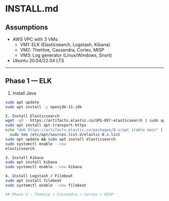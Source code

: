 # INSTALL.md

## Assumptions
- AWS VPC with 3 VMs:
  - VM1: ELK (Elasticsearch, Logstash, Kibana)
  - VM2: TheHive, Cassandra, Cortex, MISP
  - VM3: Log generator (Linux/Windows, Snort)
- Ubuntu 20.04/22.04 LTS

---

## Phase 1 — ELK
1. Install Java
```bash
sudo apt update
sudo apt install -y openjdk-11-jdk

2. Install Elasticsearch
wget -qO - https://artifacts.elastic.co/GPG-KEY-elasticsearch | sudo apt-key add -
sudo apt install apt-transport-https
echo "deb https://artifacts.elastic.co/packages/8.x/apt stable main" | \
  sudo tee /etc/apt/sources.list.d/elastic-8.x.list
sudo apt update && sudo apt install elasticsearch
sudo systemctl enable --now
elasticsearch

3. Install Kibana
sudo apt install kibana
sudo systemctl enable --now kibana

4. Install Logstash / Filebeat
sudo apt install filebeat
sudo systemctl enable --now filebeat

## Phase 2 — TheHive + Cassandra + Cortex + MISP

